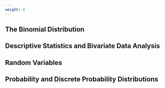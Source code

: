```yaml
---
weight: 8
---
```


## The Binomial Distribution

## Descriptive Statistics and Bivariate Data Analysis

## Random Variables

## Probability and Discrete Probability Distributions